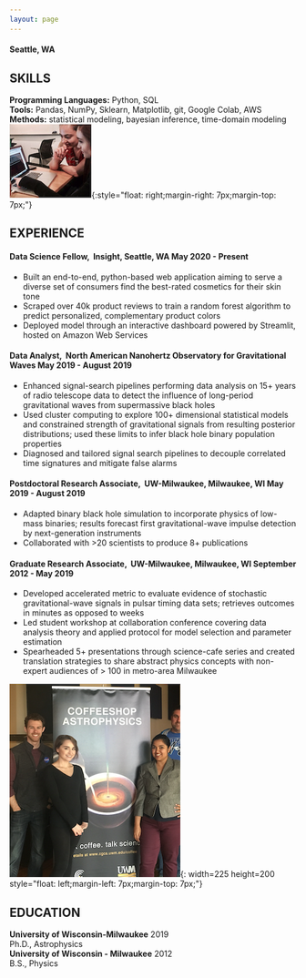```yaml
---
layout: page
---
```

#### ​Seattle, WA

## SKILLS

**Programming Languages:** Python, SQL  
**Tools:** Pandas, NumPy, Sklearn, Matplotlib, git, Google Colab, AWS  
**Methods:** statistical modeling, bayesian inference, time-domain modeling  
![](coding.png){:style="float: right;margin-right: 7px;margin-top: 7px;"}


## EXPERIENCE
#### Data Science Fellow, ​ Insight, ​Seattle, WA May 2020 - Present


- Built an end-to-end, python-based web application aiming to serve a diverse set of consumers find the
best-rated cosmetics for their skin tone
- Scraped over 40k product reviews to train a random forest algorithm to predict personalized,
complementary product colors
- Deployed model through an interactive dashboard powered by Streamlit, hosted on Amazon Web Services

#### Data Analyst, ​ North American Nanohertz Observatory for Gravitational Waves ​ May 2019 - August 2019


- Enhanced signal-search pipelines performing data analysis on 15+ years of radio telescope data to
detect the influence of long-period gravitational waves from supermassive black holes
- Used cluster computing to explore 100+ dimensional statistical models and constrained strength of
gravitational signals from resulting posterior distributions; used these limits to infer black hole binary
population properties
- Diagnosed and tailored signal search pipelines to decouple correlated time signatures and mitigate false alarms

#### Postdoctoral Research Associate, ​ UW-Milwaukee, ​Milwaukee, WI May 2019 - August 2019

- Adapted binary black hole simulation to incorporate physics of low-mass binaries; results forecast first
gravitational-wave impulse detection by next-generation instruments
- Collaborated with >20 scientists to produce 8+ publications

#### Graduate Research Associate, ​ UW-Milwaukee, ​Milwaukee, WI September 2012 - May 2019

- Developed accelerated metric to evaluate evidence of stochastic gravitational-wave signals in pulsar
timing data sets; retrieves outcomes in minutes as opposed to weeks
- Led student workshop at collaboration conference covering data analysis theory and applied protocol
for model selection and parameter estimation
- Spearheaded 5+ presentations through science-cafe series and created translation strategies to share
abstract physics concepts with non-expert audiences of > 100 in metro-area Milwaukee  

![](coffeeshop.png){: width=225 height=200 style="float: left;margin-left: 7px;margin-top: 7px;"}

## EDUCATION

**University of Wisconsin-Milwaukee** 2019  
Ph.D., Astrophysics  
**University of Wisconsin - Milwaukee** 2012  
B.S., Physics







